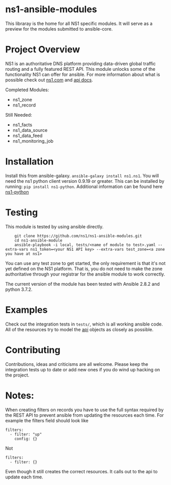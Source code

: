ns1-ansible-modules
====================

This libraray is the home for all NS1 specific modules.  It will serve as a preview for the modules submitted to ansible-core.

Project Overview
================

NS1 is an authoritative DNS platform providing data-driven global traffic routing and a fully featured REST API. This module unlocks some of the functionality NS1 can offer for ansible. For more information about what is possible check out [ns1.com](ns1.com) and [api docs](https://ns1.com/api/).

Completed Modules:
 - ns1_zone
 - ns1_record

Still Needed:
 - ns1_facts
 - ns1_data_source
 - ns1_data_feed
 - ns1_monitoring_job

Installation
============

Install this from ansible-galaxy. `ansible-galaxy install ns1.ns1`. You will need the ns1 python client version 0.9.19 or greater. This can be installed by running: `pip install ns1-python`. Additional information can be found here [ns1-python](https://github.com/ns1/ns1-python)

Testing
=======

This module is tested by using ansible directly. 

```
	git clone https://github.com/ns1/ns1-ansible-modules.git
	cd ns1-ansible-module
	ansible-playbook -i local, tests/<name of module to test>.yaml --extra-vars ns1_token=<your NS1 API key> --extra-vars test_zone=<a zone you have at ns1>
```

You can use any test zone to get started, the only requirement is that it's not yet defined on the NS1 platform. That is, you do not need to make the zone authoritative through your registrar for the ansible module to work correctly.

The current version of the module has been tested with Ansible 2.8.2 and python 3.7.2.

Examples
========

Check out the integration tests in `tests/`, which is all working ansible code. All of the resources try to model the [api](https://ns1.com/api/) objects as closely as possible. 

Contributing
============

Contributions, ideas and criticisms are all welcome. Please keep the integration tests up to date or add new ones if you do wind up hacking on the project.

Notes:
=====
When creating filters on records you have to use the full syntax required by the REST API to prevent ansible from updating the resources each time. For example the filters field should look like 

	filters:
	  - filter: "up"
	    config: {}

 Not

 	filters:
 	  - filter: {}

 Even though it still creates the correct resources. It calls out to the api to update each time.
